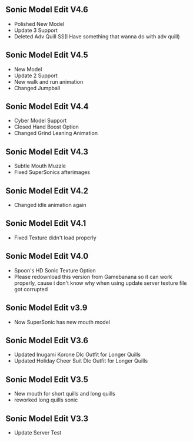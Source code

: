   
## Sonic Model Edit V4.6
- Polished New Model
- Update 3 Support
- Deleted Adv Quill SS(I Have something that wanna do with adv quill)

## Sonic Model Edit V4.5
- New Model
- Update 2 Support
- New walk and run animation
- Changed Jumpball

## Sonic Model Edit V4.4
- Cyber Model Support
- Closed Hand Boost Option
- Changed Grind Leaning Animation

## Sonic Model Edit V4.3
- Subtle Mouth Muzzle
- Fixed SuperSonics afterimages

## Sonic Model Edit V4.2
- Changed idle animation again

## Sonic Model Edit V4.1
- Fixed Texture didn't load properly

## Sonic Model Edit V4.0
- Spoon's HD Sonic Texture Option
- Please redownload this version from Gamebanana so it can work properly, cause i don't know why when using update server texture file got corrupted

## Sonic Model Edit v3.9
- Now SuperSonic has new mouth model

## Sonic Model Edit V3.6
- Updated Inugami Korone Dlc Outfit for Longer Quills
- Updated Holiday Cheer Suit Dlc Outfit for Longer Quills

## Sonic Model Edit V3.5
- New mouth for short quills and long quills
- reworked long quills sonic

## Sonic Model Edit V3.3
- Update Server Test
